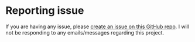 # Reporting issue
If you are having any issue, please [create an issue on this GitHub repo](https://github.com/SamuelTulach/negativespoofer/issues). I will not be responding to any emails/messages regarding this project.